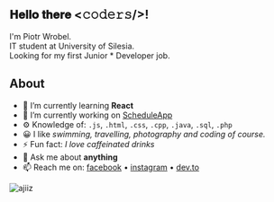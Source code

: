 <h2>𝐇𝐞𝐥𝐥𝐨 𝐭𝐡𝐞𝐫𝐞 <𝚌𝚘𝚍𝚎𝚛𝚜/>!</h2>
<p>I'm Piotr Wrobel.<br />
IT student at University of Silesia.<br />
Looking for my first Junior * Developer job.</p>

## About
* 🌱 I’m currently learning **React**
* 🔭 I’m currently working on [ScheduleApp](https://github.com/ajiiz/schedule-maker-react-app)
* ⚙️ Knowledge of: `.js`, `.html`, `.css`, `.cpp`, `.java`, `.sql`, `.php`
* 😀 I like *swimming, travelling, photography and coding of course.*
* ⚡ Fun fact: *I love caffeinated drinks*
* 💬 Ask me about **anything**
* 📫 Reach me on: <a href="https://www.facebook.com/piotr.wrobel.99">facebook</a> • <a href="https://www.instagram.com/piotr_wrobel_/">instagram</a> • <a href="https://dev.to/ajiiz">dev.to</a>

<p align="left"> <img src="https://komarev.com/ghpvc/?username=ajiiz" alt="ajiiz" /> </p>
